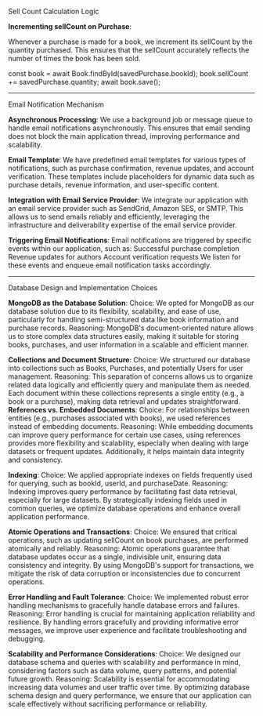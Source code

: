 Sell Count Calculation Logic

**Incrementing sellCount on Purchase**:

Whenever a purchase is made for a book, we increment its sellCount by the quantity purchased.
This ensures that the sellCount accurately reflects the number of times the book has been sold.

const book = await Book.findById(savedPurchase.bookId);
book.sellCount += savedPurchase.quantity;
await book.save();

---------------------------------------------------------------------------------------------------------------------------------------------------------------------------------------------------------------------

Email Notification Mechanism

**Asynchronous Processing**:
We use a background job or message queue to handle email notifications asynchronously.
This ensures that email sending does not block the main application thread, improving performance and scalability.


**Email Template**:
We have predefined email templates for various types of notifications, such as purchase confirmation, revenue updates, and account verification.
These templates include placeholders for dynamic data such as purchase details, revenue information, and user-specific content.


**Integration with Email Service Provider**:
We integrate our application with an email service provider such as SendGrid, Amazon SES, or SMTP.
This allows us to send emails reliably and efficiently, leveraging the infrastructure and deliverability expertise of the email service provider.


**Triggering Email Notifications**:
Email notifications are triggered by specific events within our application, such as:
Successful purchase completion
Revenue updates for authors
Account verification requests
We listen for these events and enqueue email notification tasks accordingly.


---------------------------------------------------------------------------------------------------------------------------------------------------------------------------------------------------------------------



Database Design and Implementation Choices



**MongoDB as the Database Solution**:
Choice: We opted for MongoDB as our database solution due to its flexibility, scalability, and ease of use, particularly for handling semi-structured data like book information and purchase records.
Reasoning: MongoDB's document-oriented nature allows us to store complex data structures easily, making it suitable for storing books, purchases, and user information in a scalable and efficient manner.

**Collections and Document Structure**:
Choice: We structured our database into collections such as Books, Purchases, and potentially Users for user management.
Reasoning: This separation of concerns allows us to organize related data logically and efficiently query and manipulate them as needed. Each document within these collections represents a single entity (e.g., a book or a purchase), making data retrieval and updates straightforward.
**References vs. Embedded Documents**:
Choice: For relationships between entities (e.g., purchases associated with books), we used references instead of embedding documents.
Reasoning: While embedding documents can improve query performance for certain use cases, using references provides more flexibility and scalability, especially when dealing with large datasets or frequent updates. Additionally, it helps maintain data integrity and consistency.

**Indexing**:
Choice: We applied appropriate indexes on fields frequently used for querying, such as bookId, userId, and purchaseDate.
Reasoning: Indexing improves query performance by facilitating fast data retrieval, especially for large datasets. By strategically indexing fields used in common queries, we optimize database operations and enhance overall application performance.

**Atomic Operations and Transactions**:
Choice: We ensured that critical operations, such as updating sellCount on book purchases, are performed atomically and reliably.
Reasoning: Atomic operations guarantee that database updates occur as a single, indivisible unit, ensuring data consistency and integrity. By using MongoDB's support for transactions, we mitigate the risk of data corruption or inconsistencies due to concurrent operations.

**Error Handling and Fault Tolerance**:
Choice: We implemented robust error handling mechanisms to gracefully handle database errors and failures.
Reasoning: Error handling is crucial for maintaining application reliability and resilience. By handling errors gracefully and providing informative error messages, we improve user experience and facilitate troubleshooting and debugging.

**Scalability and Performance Considerations**:
Choice: We designed our database schema and queries with scalability and performance in mind, considering factors such as data volume, query patterns, and potential future growth.
Reasoning: Scalability is essential for accommodating increasing data volumes and user traffic over time. By optimizing database schema design and query performance, we ensure that our application can scale effectively without sacrificing performance or reliability.
